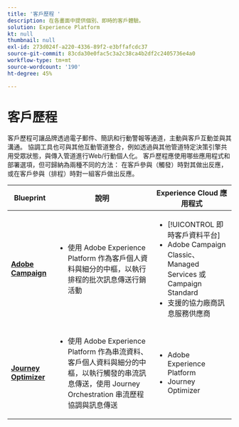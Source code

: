 ```yaml
---
title: '客戶歷程 '
description: 在各畫面中提供個別、即時的客戶體驗。
solution: Experience Platform
kt: null
thumbnail: null
exl-id: 273d024f-a220-4336-89f2-e3bffafcdc37
source-git-commit: 83cda30e0fac5c3a2c38ca4b2df2c2405736e4a0
workflow-type: tm+mt
source-wordcount: '190'
ht-degree: 45%

---
```


# 客戶歷程

客戶歷程可讓品牌透過電子郵件、簡訊和行動警報等通道，主動與客戶互動並與其溝通。 協調工具也可與其他互動管道整合，例如透過與其他管道特定決策引擎共用受眾狀態，與傳入管道進行Web/行動個人化。 客戶歷程應使用哪些應用程式和部署選項，但可歸納為兩種不同的方法： 在客戶參與（觸發）時對其做出反應，或在客戶參與（排程）時對一組客戶做出反應。

| Blueprint | 說明 | Experience Cloud 應用程式 |
|---|---|---|
| **[Adobe Campaign](batch-messaging.md)** | <ul><li>使用 Adobe Experience Platform 作為客戶個人資料與細分的中樞，以執行排程的批次訊息傳送行銷活動</li></ul> | <ul><li>[!UICONTROL 即時客戶資料平台]</li><li>Adobe Campaign Classic、Managed Services 或 Campaign Standard</li><li>支援的協力廠商訊息服務供應商</li></ul> |
| **[Journey Optimizer](journey-optimizer.md)** | <ul><li>使用 Adobe Experience Platform 作為串流資料、客戶個人資料與細分的中樞，以執行觸發的串流訊息傳送，使用 Journey Orchestration 串流歷程協調與訊息傳送</li></ul> | <ul><li>Adobe Experience Platform</li><li>Journey Optimizer</li></ul> |